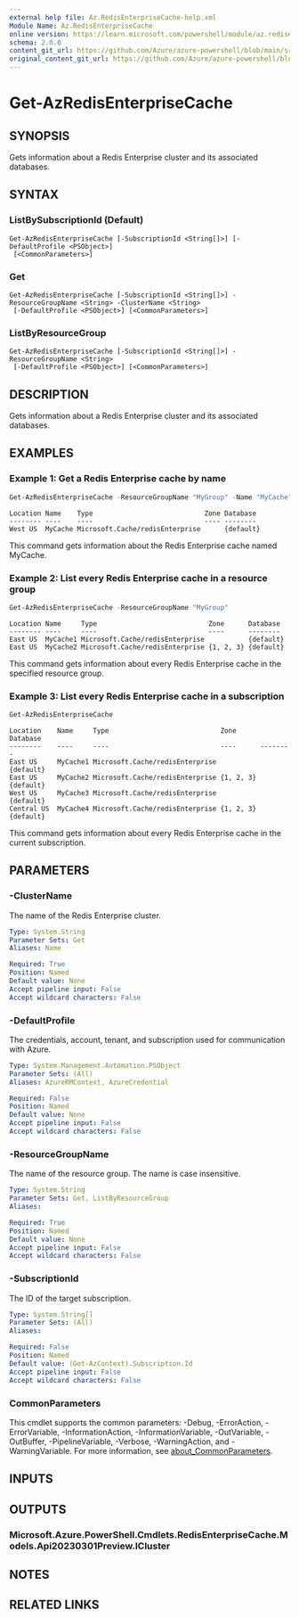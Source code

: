 ```yaml
---
external help file: Az.RedisEnterpriseCache-help.xml
Module Name: Az.RedisEnterpriseCache
online version: https://learn.microsoft.com/powershell/module/az.redisenterprisecache/get-azredisenterprisecache
schema: 2.0.0
content_git_url: https://github.com/Azure/azure-powershell/blob/main/src/RedisEnterpriseCache/RedisEnterpriseCache/help/Get-AzRedisEnterpriseCache.md
original_content_git_url: https://github.com/Azure/azure-powershell/blob/main/src/RedisEnterpriseCache/RedisEnterpriseCache/help/Get-AzRedisEnterpriseCache.md
---
```


# Get-AzRedisEnterpriseCache

## SYNOPSIS
Gets information about a Redis Enterprise cluster and its associated databases.

## SYNTAX

### ListBySubscriptionId (Default)
```
Get-AzRedisEnterpriseCache [-SubscriptionId <String[]>] [-DefaultProfile <PSObject>]
 [<CommonParameters>]
```

### Get
```
Get-AzRedisEnterpriseCache [-SubscriptionId <String[]>] -ResourceGroupName <String> -ClusterName <String>
 [-DefaultProfile <PSObject>] [<CommonParameters>]
```

### ListByResourceGroup
```
Get-AzRedisEnterpriseCache [-SubscriptionId <String[]>] -ResourceGroupName <String>
 [-DefaultProfile <PSObject>] [<CommonParameters>]
```

## DESCRIPTION
Gets information about a Redis Enterprise cluster and its associated databases.

## EXAMPLES

### Example 1: Get a Redis Enterprise cache by name
```powershell
Get-AzRedisEnterpriseCache -ResourceGroupName "MyGroup" -Name "MyCache"
```

```output
Location Name    Type                            Zone Database
-------- ----    ----                            ---- --------
West US  MyCache Microsoft.Cache/redisEnterprise      {default}
```

This command gets information about the Redis Enterprise cache named MyCache.

### Example 2: List every Redis Enterprise cache in a resource group
```powershell
Get-AzRedisEnterpriseCache -ResourceGroupName "MyGroup"
```

```output
Location Name     Type                            Zone      Database
-------- ----     ----                            ----      --------
East US  MyCache1 Microsoft.Cache/redisEnterprise           {default}
East US  MyCache2 Microsoft.Cache/redisEnterprise {1, 2, 3} {default}
```

This command gets information about every Redis Enterprise cache in the specified resource group.

### Example 3: List every Redis Enterprise cache in a subscription
```powershell
Get-AzRedisEnterpriseCache
```

```output
Location    Name     Type                            Zone      Database
--------    ----     ----                            ----      --------
East US     MyCache1 Microsoft.Cache/redisEnterprise           {default}
East US     MyCache2 Microsoft.Cache/redisEnterprise {1, 2, 3} {default}
West US     MyCache3 Microsoft.Cache/redisEnterprise           {default}
Central US  MyCache4 Microsoft.Cache/redisEnterprise {1, 2, 3} {default}
```

This command gets information about every Redis Enterprise cache in the current subscription.

## PARAMETERS

### -ClusterName
The name of the Redis Enterprise cluster.

```yaml
Type: System.String
Parameter Sets: Get
Aliases: Name

Required: True
Position: Named
Default value: None
Accept pipeline input: False
Accept wildcard characters: False
```

### -DefaultProfile
The credentials, account, tenant, and subscription used for communication with Azure.

```yaml
Type: System.Management.Automation.PSObject
Parameter Sets: (All)
Aliases: AzureRMContext, AzureCredential

Required: False
Position: Named
Default value: None
Accept pipeline input: False
Accept wildcard characters: False
```

### -ResourceGroupName
The name of the resource group.
The name is case insensitive.

```yaml
Type: System.String
Parameter Sets: Get, ListByResourceGroup
Aliases:

Required: True
Position: Named
Default value: None
Accept pipeline input: False
Accept wildcard characters: False
```

### -SubscriptionId
The ID of the target subscription.

```yaml
Type: System.String[]
Parameter Sets: (All)
Aliases:

Required: False
Position: Named
Default value: (Get-AzContext).Subscription.Id
Accept pipeline input: False
Accept wildcard characters: False
```

### CommonParameters
This cmdlet supports the common parameters: -Debug, -ErrorAction, -ErrorVariable, -InformationAction, -InformationVariable, -OutVariable, -OutBuffer, -PipelineVariable, -Verbose, -WarningAction, and -WarningVariable. For more information, see [about_CommonParameters](http://go.microsoft.com/fwlink/?LinkID=113216).

## INPUTS

## OUTPUTS

### Microsoft.Azure.PowerShell.Cmdlets.RedisEnterpriseCache.Models.Api20230301Preview.ICluster

## NOTES

## RELATED LINKS
